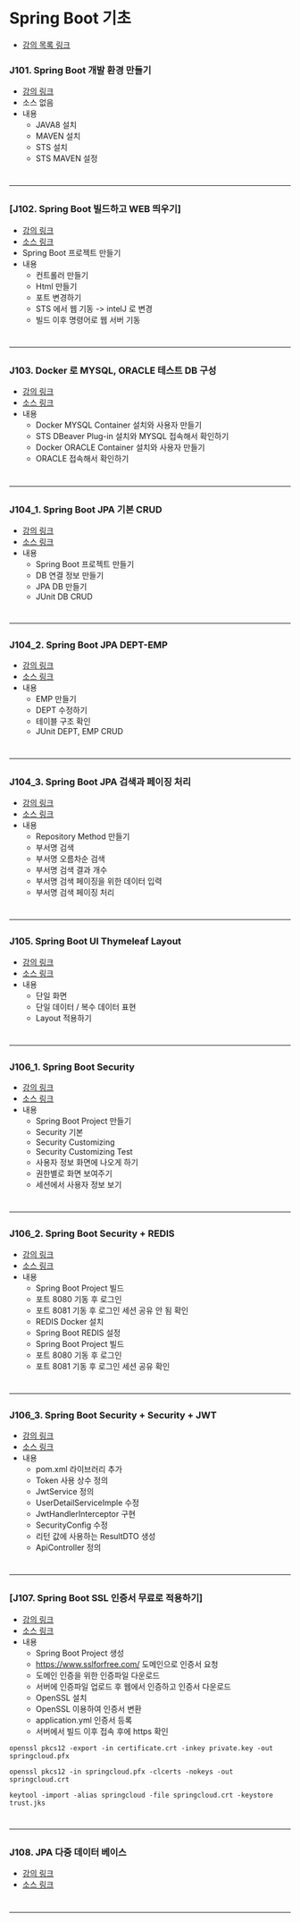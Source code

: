 # Spring Boot 기초
 - [강의 목록 링크](https://www.youtube.com/playlist?list=PLogzC_RPf25E-mfrKvl6jWHU8r1jxCZgq)

### J101. Spring Boot 개발 환경 만들기
 - [강의 링크](https://www.youtube.com/watch?v=xEBrbDvYX-c&list=PLogzC_RPf25E-mfrKvl6jWHU8r1jxCZgq&index=1) 
 - 소스 없음
 - 내용
   - JAVA8 설치  
   - MAVEN 설치
   - STS 설치
   - STS MAVEN 설정  
# <hr>

### [J102. Spring Boot 빌드하고 WEB 띄우기]
 - [강의 링크](https://www.youtube.com/watch?v=NZ--iB740JM&list=PLogzC_RPf25E-mfrKvl6jWHU8r1jxCZgq&index=2)
 - [소스 링크](https://github.com/parkseungchul/J100/tree/master/j102)
 - Spring Boot 프로젝트 만들기
 - 내용
   - 컨트롤러 만들기
   - Html 만들기
   - 포트 변경하기
   - STS 에서 웹 기동 -> intelJ 로 변경
   - 빌드 이후 명령어로 웹 서버 기동
# <hr>

### J103. Docker 로 MYSQL, ORACLE 테스트 DB 구성
 - [강의 링크](https://www.youtube.com/watch?v=ndamp6u3dCA&list=PLogzC_RPf25E-mfrKvl6jWHU8r1jxCZgq&index=3)
 - [소스 링크](https://github.com/parkseungchul/J100/tree/master/j103)
 - 내용
   - Docker MYSQL Container 설치와 사용자 만들기 
   - STS DBeaver Plug-in 설치와 MYSQL 접속해서 확인하기
   - Docker ORACLE Container 설치와 사용자 만들기  
   - ORACLE 접속해서 확인하기
# <hr>

### J104_1. Spring Boot JPA 기본 CRUD
 - [강의 링크](https://www.youtube.com/watch?v=Mps7InyQKaQ&list=PLogzC_RPf25E-mfrKvl6jWHU8r1jxCZgq&index=4)
 - [소스 링크](https://github.com/parkseungchul/J100/tree/master/j104)
 - 내용
   - Spring Boot 프로젝트 만들기 
   - DB 연결 정보 만들기
   - JPA DB 만들기
   - JUnit DB CRUD
# <hr>

### J104_2. Spring Boot JPA DEPT-EMP
 - [강의 링크](https://www.youtube.com/watch?v=FwrhqK7P4Gc&list=PLogzC_RPf25E-mfrKvl6jWHU8r1jxCZgq&index=5)
 - [소스 링크](https://github.com/parkseungchul/J100/tree/master/j104)
 - 내용
   - EMP 만들기
   - DEPT 수정하기 
   - 테이블 구조 확인
   - JUnit DEPT, EMP CRUD 
# <hr>

### J104_3. Spring Boot JPA 검색과 페이징 처리
 - [강의 링크](https://www.youtube.com/watch?v=ePCeuiIJbBI&list=PLogzC_RPf25E-mfrKvl6jWHU8r1jxCZgq&index=6)
 - [소스 링크](https://github.com/parkseungchul/J100/tree/master/j104)
 - 내용
   - Repository Method 만들기
   - 부서명 검색
   - 부서명 오름차순 검색
   - 부서명 검색 결과 개수
   - 부서명 검색 페이징을 위한 데이터 입력
   - 부서명 검색 페이징 처리
# <hr>

### J105. Spring Boot UI Thymeleaf Layout
 - [강의 링크](https://www.youtube.com/watch?v=sGHFYBQ5sc4&list=PLogzC_RPf25E-mfrKvl6jWHU8r1jxCZgq&index=7)
 - [소스 링크](https://github.com/parkseungchul/J100/tree/master/j105)
 - 내용
   - 단일 화면
   - 단일 데이터 / 복수 데이터 표현
   - Layout 적용하기
# <hr>

### J106_1. Spring Boot Security
 - [강의 링크](https://www.youtube.com/watch?v=ry2pRoAnrIc&list=PLogzC_RPf25E-mfrKvl6jWHU8r1jxCZgq&index=8)
 - [소스 링크](https://github.com/parkseungchul/J100/tree/master/j106)
 - 내용
   - Spring Boot Project 만들기
   - Security 기본 
   - Security Customizing
   - Security Customizing Test
   - 사용자 정보 화면에 나오게 하기
   - 권한별로 화면 보여주기
   - 세션에서 사용자 정보 보기
# <hr>

### J106_2. Spring Boot Security + REDIS
 - [강의 링크](https://www.youtube.com/watch?v=QgzyQRNGPjI&list=PLogzC_RPf25E-mfrKvl6jWHU8r1jxCZgq&index=9)
 - [소스 링크](https://github.com/parkseungchul/J100/tree/master/j106)
 - 내용
   - Spring Boot Project 빌드
   - 포트 8080 기동 후 로그인
   - 포트 8081 기동 후 로그인 세션 공유 안 됨 확인 
   - REDIS Docker 설치  
   - Spring Boot REDIS 설정
   - Spring Boot Project 빌드
   - 포트 8080 기동 후 로그인
   - 포트 8081 기동 후 로그인 세션 공유 확인
# <hr>

### J106_3. Spring Boot Security + Security + JWT
 - [강의 링크](https://www.youtube.com/watch?v=8qrcM3Pm-Lk&list=PLogzC_RPf25E-mfrKvl6jWHU8r1jxCZgq&index=10)
 - [소스 링크](https://github.com/parkseungchul/J100/tree/master/j106)
 - 내용
   - pom.xml 라이브러리 추가
   - Token 사용 상수 정의
   - JwtService 정의
   - UserDetailServiceImple 수정
   - JwtHandlerInterceptor 구현
   - SecurityConfig 수정
   - 리턴 값에 사용하는 ResultDTO 생성
   - ApiController 정의
# <hr>

### [J107. Spring Boot SSL 인증서 무료로 적용하기]
 - [강의 링크](https://www.youtube.com/watch?v=v0ArVjGwqAU&list=PLogzC_RPf25E-mfrKvl6jWHU8r1jxCZgq&index=11)
 - [소스 링크](https://github.com/parkseungchul/J100/tree/master/j107) 
 - 내용
   - Spring Boot Project 생성
   - https://www.sslforfree.com/ 도메인으로 인증서 요청
   - 도메인 인증을 위한 인증파일 다운로드
   - 서버에 인증파일 업로드 후 웹에서 인증하고 인증서 다운로드 
   - OpenSSL 설치
   - OpenSSL 이용하여 인증서 변환  
   - application.yml 인증서 등록 
   - 서버에서 빌드 이후 접속 후에 https 확인
<pre><code>openssl pkcs12 -export -in certificate.crt -inkey private.key -out springcloud.pfx

openssl pkcs12 -in springcloud.pfx -clcerts -nokeys -out springcloud.crt

keytool -import -alias springcloud -file springcloud.crt -keystore trust.jks</code></pre>
# <hr>

### J108. JPA 다중 데이터 베이스
 - [강의 링크](https://www.youtube.com/watch?v=G9_MFg6Cclw&list=PLogzC_RPf25E-mfrKvl6jWHU8r1jxCZgq&index=12)
 - [소스 링크](https://github.com/parkseungchul/J100/tree/master/j108)
# <hr>